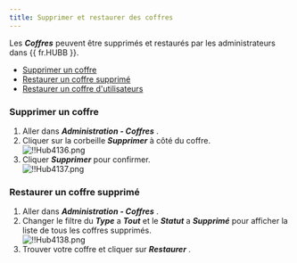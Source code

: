```yaml
---
title: Supprimer et restaurer des coffres
---
```

Les ***Coffres*** peuvent être supprimés et restaurés par les administrateurs dans {{ fr.HUBB }}.  

* [Supprimer un coffre](#supprimer-un-coffre)  
* [Restaurer un coffre supprimé](#restaurer-un-coffre-supprimé)  
* [Restaurer un coffre d'utilisateurs](/kb/hub-business/how-to-articles/restore-user-vault/)  

### Supprimer un coffre 

1. Aller dans ***Administration - Coffres*** . 
1. Cliquer sur la corbeille ***Supprimer*** à côté du coffre.  
![!!Hub4136.png](https://webdevolutions.azureedge.net/docs/fr/hub/Hub4136.png) 
1. Cliquer ***Supprimer*** pour confirmer.  
![!!Hub4137.png](https://webdevolutions.azureedge.net/docs/fr/hub/Hub4137.png) 

### Restaurer un coffre supprimé 
1. Aller dans ***Administration - Coffres*** . 
2. Changer le filtre du ***Type*** a ***Tout*** et le ***Statut*** a ***Supprimé*** pour afficher la liste de tous les coffres supprimés.  
![!!Hub4138.png](https://webdevolutions.azureedge.net/docs/fr/hub/Hub4138.png) 
1. Trouver votre coffre et cliquer sur ***Restaurer*** . 

